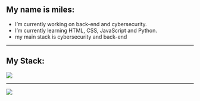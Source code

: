 ## My name is miles:

-  I’m currently working on back-end and cybersecurity.
-  I’m currently learning HTML, CSS, JavaScript and Python.
-  my main stack is cybersecurity and back-end
   
<hr>

## My Stack:

<img src="https://skillicons.dev/icons?i=html,css,js,python,react,mysql,vscode,pycharm,github,kali,arch,linux&theme=dark" />

<hr>

<div>
  
![](https://github-readme-stats.vercel.app/api/top-langs/?username=I-Miles&theme=dark&hide_border=false&include_all_commits=true&count_private=true&layout=compact)
</div>
